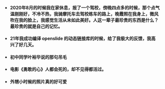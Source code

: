 - #### 2020年8月的时候我在家休息，报了一个驾校，傍晚四点多的时候，那个点气温刚刚好，不冷不热，我骑摩托车去驾校练车的路上，晚霞照在我身上，微风吹在我的脸上，我感觉生活从未如此美好。人这一辈子最珍贵的东西是什么？最珍贵的就是自己的记忆。

- #### 21年我成功编译 openslide 的动态链接库的时候，给了我极大的反馈，我高兴了好几天。

- #### 初中同学叶裕华说的那句吊毛

- #### 电影《勇敢的心》人都会死的，却不见得都活过。

- #### 外甥小时候的照片真的好可爱
